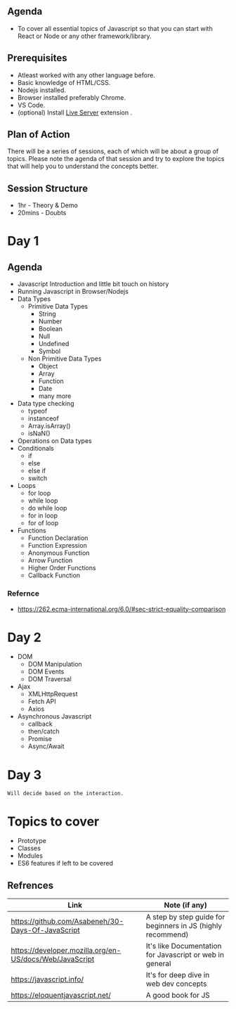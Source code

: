 ## Agenda

- To cover all essential topics of Javascript so that you can start with React or Node or any other framework/library.

## Prerequisites

- Atleast worked with any other language before.
- Basic knowledge of HTML/CSS.
- Nodejs installed.
- Browser installed preferably Chrome.
- VS Code.
- (optional) Install [Live Server](https://marketplace.visualstudio.com/items?itemName=ritwickdey.LiveServer) extension .

## Plan of Action

There will be a series of sessions, each of which will be about a group of topics. Please note the agenda of that session and try to explore the topics that will help you to understand the concepts better.

## Session Structure

- 1hr - Theory & Demo
- 20mins - Doubts

# Day 1

## Agenda

- Javascript Introduction and little bit touch on history
- Running Javascript in Browser/Nodejs
- Data Types
  - Primitive Data Types
    - String
    - Number
    - Boolean
    - Null
    - Undefined
    - Symbol
  - Non Primitive Data Types
    - Object
    - Array
    - Function
    - Date
    - many more
- Data type checking
  - typeof
  - instanceof
  - Array.isArray()
  - isNaN()
- Operations on Data types
- Conditionals
  - if
  - else
  - else if
  - switch
- Loops
  - for loop
  - while loop
  - do while loop
  - for in loop
  - for of loop
- Functions
  - Function Declaration
  - Function Expression
  - Anonymous Function
  - Arrow Function
  - Higher Order Functions
  - Callback Function

### Refernce

- https://262.ecma-international.org/6.0/#sec-strict-equality-comparison

# Day 2

- DOM
  - DOM Manipulation
  - DOM Events
  - DOM Traversal
- Ajax
  - XMLHttpRequest
  - Fetch API
  - Axios
- Asynchronous Javascript
  - callback
  - then/catch
  - Promise
  - Async/Await

# Day 3

    Will decide based on the interaction.

# Topics to cover

- Prototype
- Classes
- Modules
- ES6 features if left to be covered

## Refrences

| Link                                                    | Note (if any)                                               |
| ------------------------------------------------------- | ----------------------------------------------------------- |
| https://github.com/Asabeneh/30-Days-Of-JavaScript       | A step by step guide for beginners in JS (highly recommend) |
| https://developer.mozilla.org/en-US/docs/Web/JavaScript | It's like Documentation for Javascript or web in general    |
| https://javascript.info/                                | It's for deep dive in web dev concepts                      |
| https://eloquentjavascript.net/                         | A good book for JS                                          |
